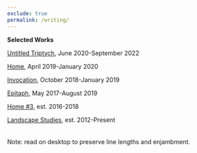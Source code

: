 ```yaml
---
exclude: true
permalink: /writing/
---
```

**Selected Works**
  
[Untitled Triptych](triptych/), June 2020-September 2022  
  
[Home](home/), April 2019-January 2020  
   
[Invocation](invocation/), October 2018-January 2019  
  
[Epitaph](epitaph/), May 2017-August 2019  
  
[Home #3](home3/), est. 2016-2018  
  
[Landscape Studies](landscapestudies/), est. 2012-Present  
<br/><br/>
Note: read on desktop to preserve line lengths and enjambment.  